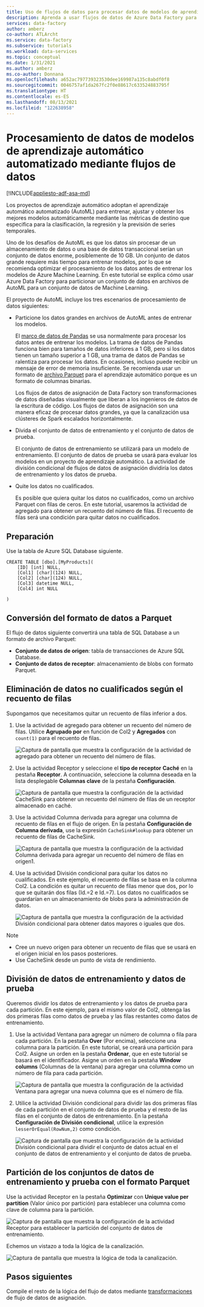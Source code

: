 ```yaml
---
title: Uso de flujos de datos para procesar datos de modelos de aprendizaje automático automatizado (AutoML)
description: Aprenda a usar flujos de datos de Azure Data Factory para procesar los datos de los modelos de aprendizaje automático automatizado (AutoML).
services: data-factory
author: amberz
co-author: ATLArcht
ms.service: data-factory
ms.subservice: tutorials
ms.workload: data-services
ms.topic: conceptual
ms.date: 1/31/2021
ms.author: amberz
ms.co-author: Donnana
ms.openlocfilehash: a652ac797739323530dee169987a135c8abdf0f8
ms.sourcegitcommit: 0046757af1da267fc2f0e88617c633524883795f
ms.translationtype: HT
ms.contentlocale: es-ES
ms.lasthandoff: 08/13/2021
ms.locfileid: "122638958"
---
```

# <a name="process-data-from-automated-machine-learning-models-by-using-data-flows"></a>Procesamiento de datos de modelos de aprendizaje automático automatizado mediante flujos de datos

[!INCLUDE[appliesto-adf-asa-md](includes/appliesto-adf-asa-md.md)]

Los proyectos de aprendizaje automático adoptan el aprendizaje automático automatizado (AutoML) para entrenar, ajustar y obtener los mejores modelos automáticamente mediante las métricas de destino que especifica para la clasificación, la regresión y la previsión de series temporales.

Uno de los desafíos de AutoML es que los datos sin procesar de un almacenamiento de datos o una base de datos transaccional serían un conjunto de datos enorme, posiblemente de 10 GB. Un conjunto de datos grande requiere más tiempo para entrenar modelos, por lo que se recomienda optimizar el procesamiento de los datos antes de entrenar los modelos de Azure Machine Learning. En este tutorial se explica cómo usar Azure Data Factory para particionar un conjunto de datos en archivos de AutoML para un conjunto de datos de Machine Learning.

El proyecto de AutoML incluye los tres escenarios de procesamiento de datos siguientes:

* Particione los datos grandes en archivos de AutoML antes de entrenar los modelos.

     El [marco de datos de Pandas](https://pandas.pydata.org/pandas-docs/stable/getting_started/overview.html) se usa normalmente para procesar los datos antes de entrenar los modelos. La trama de datos de Pandas funciona bien para tamaños de datos inferiores a 1 GB, pero si los datos tienen un tamaño superior a 1 GB, una trama de datos de Pandas se ralentiza para procesar los datos. En ocasiones, incluso puede recibir un mensaje de error de memoria insuficiente. Se recomienda usar un formato de [archivo Parquet](https://parquet.apache.org/) para el aprendizaje automático porque es un formato de columnas binarias.
    
     Los flujos de datos de asignación de Data Factory son transformaciones de datos diseñadas visualmente que liberan a los ingenieros de datos de la escritura de código. Los flujos de datos de asignación son una manera eficaz de procesar datos grandes, ya que la canalización usa clústeres de Spark escalados horizontalmente.

* Divida el conjunto de datos de entrenamiento y el conjunto de datos de prueba.
    
    El conjunto de datos de entrenamiento se utilizará para un modelo de entrenamiento. El conjunto de datos de prueba se usará para evaluar los modelos en un proyecto de aprendizaje automático. La actividad de división condicional de flujos de datos de asignación dividiría los datos de entrenamiento y los datos de prueba.

* Quite los datos no cualificados.

    Es posible que quiera quitar los datos no cualificados, como un archivo Parquet con filas de ceros. En este tutorial, usaremos la actividad de agregado para obtener un recuento del número de filas. El recuento de filas será una condición para quitar datos no cualificados.

## <a name="preparation"></a>Preparación

Use la tabla de Azure SQL Database siguiente.

```
CREATE TABLE [dbo].[MyProducts](
    [ID] [int] NULL,
    [Col1] [char](124) NULL,
    [Col2] [char](124) NULL,
    [Col3] datetime NULL,
    [Col4] int NULL

) 

```

## <a name="convert-data-format-to-parquet"></a>Conversión del formato de datos a Parquet

El flujo de datos siguiente convertirá una tabla de SQL Database a un formato de archivo Parquet:

- **Conjunto de datos de origen**: tabla de transacciones de Azure SQL Database.
- **Conjunto de datos de receptor**: almacenamiento de blobs con formato Parquet.

## <a name="remove-unqualified-data-based-on-row-count"></a>Eliminación de datos no cualificados según el recuento de filas

Supongamos que necesitamos quitar un recuento de filas inferior a dos.

1. Use la actividad de agregado para obtener un recuento del número de filas. Utilice **Agrupado por** en función de Col2 y **Agregados** con `count(1)` para el recuento de filas.

    ![Captura de pantalla que muestra la configuración de la actividad de agregado para obtener un recuento del número de filas.](./media/scenario-dataflow-process-data-aml-models/aggregate-activity-addrowcount.png)

1. Use la actividad Receptor y seleccione el **tipo de receptor** **Caché** en la pestaña **Receptor**. A continuación, seleccione la columna deseada en la lista desplegable **Columnas clave** de la pestaña **Configuración**.

    ![Captura de pantalla que muestra la configuración de la actividad CacheSink para obtener un recuento del número de filas de un receptor almacenado en caché.](./media/scenario-dataflow-process-data-aml-models/cachesink-activity-addrowcount.png)

1. Use la actividad Columna derivada para agregar una columna de recuento de filas en el flujo de origen. En la pestaña **Configuración de Columna derivada**, use la expresión `CacheSink#lookup` para obtener un recuento de filas de CacheSink.

    ![Captura de pantalla que muestra la configuración de la actividad Columna derivada para agregar un recuento del número de filas en origen1.](./media/scenario-dataflow-process-data-aml-models/derived-column-activity-rowcount-source-1.png)

1. Use la actividad División condicional para quitar los datos no cualificados. En este ejemplo, el recuento de filas se basa en la columna Col2. La condición es quitar un recuento de filas menor que dos, por lo que se quitarán dos filas (Id.=2 e Id.=7). Los datos no cualificados se guardarían en un almacenamiento de blobs para la administración de datos.

    ![Captura de pantalla que muestra la configuración de la actividad División condicional para obtener datos mayores o iguales que dos.](./media/scenario-dataflow-process-data-aml-models/conditionalsplit-greater-or-equal-than-2.png)

> [!NOTE]
>    * Cree un nuevo origen para obtener un recuento de filas que se usará en el origen inicial en los pasos posteriores.
>    * Use CacheSink desde un punto de vista de rendimiento.

## <a name="split-training-data-and-test-data"></a>División de datos de entrenamiento y datos de prueba

Queremos dividir los datos de entrenamiento y los datos de prueba para cada partición. En este ejemplo, para el mismo valor de Col2, obtenga las dos primeras filas como datos de prueba y las filas restantes como datos de entrenamiento.

1. Use la actividad Ventana para agregar un número de columna o fila para cada partición. En la pestaña **Over** (Por encima), seleccione una columna para la partición. En este tutorial, se creará una partición para Col2. Asigne un orden en la pestaña **Ordenar**, que en este tutorial se basará en el identificador. Asigne un orden en la pestaña **Window columns** (Columnas de la ventana) para agregar una columna como un número de fila para cada partición.

    ![Captura de pantalla que muestra la configuración de la actividad Ventana para agregar una nueva columna que es el número de fila.](./media/scenario-dataflow-process-data-aml-models/window-activity-add-row-number.png)

1. Utilice la actividad División condicional para dividir las dos primeras filas de cada partición en el conjunto de datos de prueba y el resto de las filas en el conjunto de datos de entrenamiento. En la pestaña **Configuración de División condicional**, utilice la expresión `lesserOrEqual(RowNum,2)` como condición.

    ![Captura de pantalla que muestra la configuración de la actividad División condicional para dividir el conjunto de datos actual en el conjunto de datos de entrenamiento y el conjunto de datos de prueba.](./media/scenario-dataflow-process-data-aml-models/split-training-dataset-test-dataset.png)

## <a name="partition-the-training-and-test-datasets-with-parquet-format"></a>Partición de los conjuntos de datos de entrenamiento y prueba con el formato Parquet

Use la actividad Receptor en la pestaña **Optimizar** con **Unique value per partition** (Valor único por partición) para establecer una columna como clave de columna para la partición.

![Captura de pantalla que muestra la configuración de la actividad Receptor para establecer la partición del conjunto de datos de entrenamiento.](./media/scenario-dataflow-process-data-aml-models/partition-training-dataset-sink.png)

Echemos un vistazo a toda la lógica de la canalización.

![Captura de pantalla que muestra la lógica de toda la canalización.](./media/scenario-dataflow-process-data-aml-models/entire-pipeline.png)

## <a name="next-steps"></a>Pasos siguientes

Compile el resto de la lógica del flujo de datos mediante [transformaciones](concepts-data-flow-overview.md) de flujo de datos de asignación.
